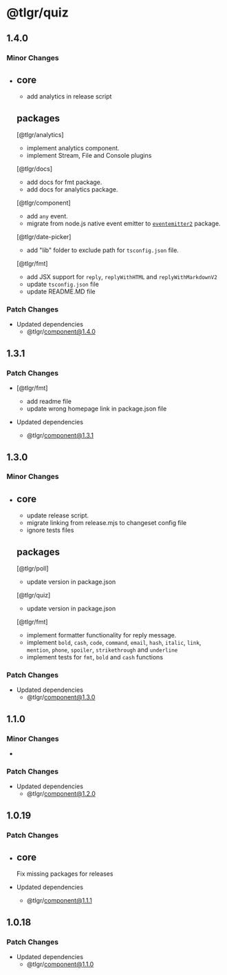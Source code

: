 # @tlgr/quiz

## 1.4.0

### Minor Changes

- ## core

  - add analytics in release script

  ## packages

  [@tlgr/analytics]

  - implement analytics component.
  - implement Stream, File and Console plugins

  [@tlgr/docs]

  - add docs for fmt package.
  - add docs for analytics package.

  [@tlgr/component]

  - add `any` event.
  - migrate from node.js native event emitter to [`eventemitter2`](https://github.com/EventEmitter2/EventEmitter2) package.

  [@tlgr/date-picker]

  - add "lib" folder to exclude path for `tsconfig.json` file.

  [@tlgr/fmt]

  - add JSX support for `reply`, `replyWithHTML` and `replyWithMarkdownV2`
  - update `tsconfig.json` file
  - update README.MD file

### Patch Changes

- Updated dependencies
  - @tlgr/component@1.4.0

## 1.3.1

### Patch Changes

- [@tlgr/fmt]

  - add readme file
  - update wrong homepage link in package.json file

- Updated dependencies
  - @tlgr/component@1.3.1

## 1.3.0

### Minor Changes

- ## core

  - update release script.
  - migrate linking from release.mjs to changeset config file
  - ignore tests files

  ## packages

  [@tlgr/poll]

  - update version in package.json

  [@tlgr/quiz]

  - update version in package.json

  [@tlgr/fmt]

  - implement formatter functionality for reply message.
  - implement `bold`, `cash`, `code`, `command`, `email`, `hash`, `italic`, `link`, `mention`, `phone`, `spoiler`, `strikethrough` and `underline`
  - implement tests for `fmt`, `bold` and `cash` functions

### Patch Changes

- Updated dependencies
  - @tlgr/component@1.3.0

## 1.1.0

### Minor Changes

-

### Patch Changes

- Updated dependencies
  - @tlgr/component@1.2.0

## 1.0.19

### Patch Changes

- ## core

  Fix missing packages for releases

- Updated dependencies
  - @tlgr/component@1.1.1

## 1.0.18

### Patch Changes

- Updated dependencies
  - @tlgr/component@1.1.0
